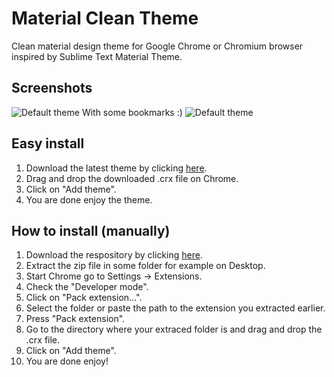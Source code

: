 # Material Clean Theme
Clean material design theme for Google Chrome or Chromium browser inspired by Sublime Text Material Theme.

## Screenshots
![Default theme](http://i.imgur.com/Bk1NZVA.png)
With some bookmarks :)
![Default theme](http://i.imgur.com/Gjs4Slk.png)

## Easy install
1. Download the latest theme by clicking [here](https://raw.githubusercontent.com/NVitanovic/MaterialCleanTheme/master/bin/MaterialCleanTheme-latest.crx).
2. Drag and drop the downloaded .crx file on Chrome.
3. Click on "Add theme".
4. You are done enjoy the theme.

## How to install (manually)
1. Download the respository by clicking [here](https://github.com/NVitanovic/MaterialCleanTheme/archive/master.zip).
2. Extract the zip file in some folder for example on Desktop.
3. Start Chrome go to Settings -> Extensions.
4. Check the "Developer mode".
5. Click on "Pack extension...".
6. Select the folder or paste the path to the extension you extracted earlier.
7. Press "Pack extension".
8. Go to the directory where your extraced folder is and drag and drop the .crx file.
9. Click on "Add theme".
10. You are done enjoy!
